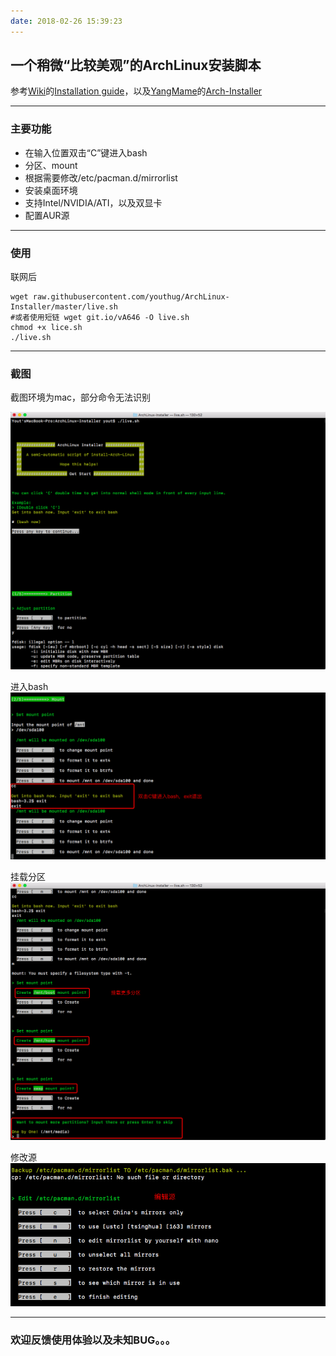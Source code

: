```yaml
---
date: 2018-02-26 15:39:23
---
```



## 一个稍微“比较美观”的ArchLinux安装脚本 ##
参考[Wiki](https://wiki.archlinux.org)的[Installation guide](https://wiki.archlinux.org/index.php/Installation_guide)，以及[YangMame](https://github.com/yangmame)的[Arch-Installer](https://github.com/yangmame/Arch-Installer)


---


### 主要功能 ###
- 在输入位置双击“C”键进入bash
- 分区、mount
- 根据需要修改/etc/pacman.d/mirrorlist
- 安装桌面环境
- 支持Intel/NVIDIA/ATI，以及双显卡
- 配置AUR源


---


### 使用 ###
联网后
```
wget raw.githubusercontent.com/youthug/ArchLinux-Installer/master/live.sh
#或者使用短链 wget git.io/vA646 -O live.sh
chmod +x lice.sh
./live.sh
```


---


### 截图 ###
截图环境为mac，部分命令无法识别


![](images/1.png)


进入bash  
![](images/2.png)


挂载分区  
![](images/3.png)


修改源  
![](images/4.png)


---


### 欢迎反馈使用体验以及未知BUG。。。 ###

